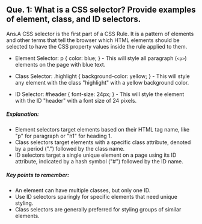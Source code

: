 ## Que. 1: What is a CSS selector? Provide examples of element, class, and ID selectors.

Ans.A CSS selector is the first part of a CSS Rule. It is a pattern of elements and other terms that tell the browser which HTML elements should be selected to have the CSS property values inside the rule applied to them.


- Element Selector:
p { color: blue; } - This will style all paragraph (`<p>`) elements on the page with blue text.

- Class Selector:
.highlight { background-color: yellow; } - This will style any element with the class "highlight" with a yellow background color.

- ID Selector:
#header { font-size: 24px; } - This will style the element with the ID "header" with a font size of 24 pixels. 


##### Explanation:
- Element selectors
target elements based on their HTML tag name, like "p" for paragraph or "h1" for heading 1. 
- Class selectors
target elements with a specific class attribute, denoted by a period (".") followed by the class name. 
- ID selectors
target a single unique element on a page using its ID attribute, indicated by a hash symbol ("#") followed by the ID name. 

##### Key points to remember:

- An element can have multiple classes, but only one ID. 
- Use ID selectors sparingly for specific elements that need unique styling. 
- Class selectors are generally preferred for styling groups of similar elements. 